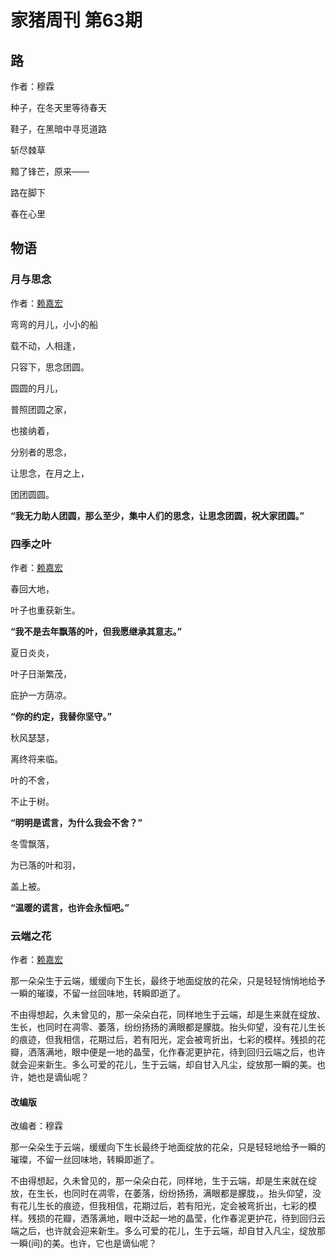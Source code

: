 # 家猪周刊 第63期

## 路

作者：穆霖

种子，在冬天里等待春天

鞋子，在黑暗中寻觅道路

斩尽棘草

黯了锋芒，原来——

路在脚下

春在心里

## 物语

### 月与思念

作者：[赖嘉宏](https://github.com/aso-ljh)

弯弯的月儿，小小的船  

载不动，人相逢，  

只容下，思念团圆。
  
圆圆的月儿，  

普照团圆之家，

也接纳着，  

分别者的思念，  

让思念，在月之上，  

团团圆圆。
  
**“我无力助人团圆，那么至少，集中人们的思念，让思念团圆，祝大家团圆。”**

### 四季之叶

作者：[赖嘉宏](https://github.com/aso-ljh)

春回大地，  

叶子也重获新生。
  
**“我不是去年飘落的叶，但我愿继承其意志。”**

夏日炎炎，  

叶子日渐繁茂，  

庇护一方荫凉。
  
**“你的约定，我替你坚守。”**

秋风瑟瑟，  

离终将来临。  

叶的不舍，  

不止于树。

**“明明是谎言，为什么我会不舍？”**

冬雪飘落，  

为已落的叶和羽，  

盖上被。
  
**“温暖的谎言，也许会永恒吧。”**

### 云端之花

作者：[赖嘉宏](https://github.com/aso-ljh)

那一朵朵生于云端，缓缓向下生长，最终于地面绽放的花朵，只是轻轻悄悄地给予一瞬的璀璨，不留一丝回味地，转瞬即逝了。

不由得想起，久未曾见的，那一朵朵白花，同样地生于云端，却是生来就在绽放、生长，也同时在凋零、萎落，纷纷扬扬的满眼都是朦胧。抬头仰望，没有花儿生长的痕迹，但我相信，花期过后，若有阳光，定会被弯折出，七彩的模样。残损的花瓣，洒落满地，眼中便是一地的晶莹，化作春泥更护花，待到回归云端之后，也许就会迎来新生。多么可爱的花儿，生于云端，却自甘入凡尘，绽放那一瞬的美。也许，她也是谪仙呢？

#### 改编版

改编者：穆霖

那一朵朵生于云端，缓缓向下生长最终于地面绽放的花朵，只是轻轻地给予一瞬的璀璨，不留一丝回味地，转瞬即逝了。

不由得想起，久未曾见的，那一朵朵白花，同样地，生于云端，却是生来就在绽放，在生长，也同时在凋零，在萎落，纷纷扬扬，满眼都是朦胧，。抬头仰望，没有花儿生长的痕迹，但我相信，花期过后，若有阳光，定会被弯折出，七彩的模样。残损的花瓣，洒落满地，眼中泛起一地的晶莹，化作春泥更护花，待到回归云端之后，也许就会迎来新生。多么可爱的花儿，生于云端，却自甘入凡尘，绽放那一瞬(间)的美。也许，它也是谪仙呢？
